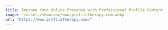 ```yaml
---
title: Improve Your Online Presence with Professional Profile Content
image: ~/assets/showcase/www.profiletherapy.com.webp
url: "https://www.profiletherapy.com/"
---
```

